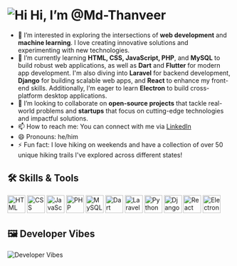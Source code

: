 # ![Hi](https://media.giphy.com/media/hvRJCLFzcasrR4ia7z/giphy.gif) Hi, I’m @Md-Thanveer


- 👀 I’m interested in exploring the intersections of **web development** and **machine learning**. I love creating innovative solutions and experimenting with new technologies.
- 🌱 I’m currently learning **HTML, CSS, JavaScript, PHP**, and **MySQL** to build robust web applications, as well as **Dart** and **Flutter** for modern app development. I'm also diving into **Laravel** for backend development, **Django** for building scalable web apps, and **React** to enhance my front-end skills. Additionally, I’m eager to learn **Electron** to build cross-platform desktop applications.
- 💞️ I’m looking to collaborate on **open-source projects** that tackle real-world problems and **startups** that focus on cutting-edge technologies and impactful solutions.
- 📫 How to reach me: You can connect with me via [LinkedIn](https://www.linkedin.com/in/yourprofile)
- 😄 Pronouns: he/him
- ⚡ Fun fact: I love hiking on weekends and have a collection of over 50 unique hiking trails I've explored across different states!

<!---
Md-Thanveer/Md-Thanveer is a ✨ special ✨ repository because its `README.md` (this file) appears on your GitHub profile.
You can click the Preview link to take a look at your changes.
--->

## 🛠 Skills & Tools

<p align="left">
  <img src="https://cdn.jsdelivr.net/gh/devicons/devicon/icons/html5/html5-original.svg" alt="HTML" width="40" height="40"/>
  <img src="https://cdn.jsdelivr.net/gh/devicons/devicon/icons/css3/css3-original.svg" alt="CSS" width="40" height="40"/> 
  <img src="https://cdn.jsdelivr.net/gh/devicons/devicon/icons/javascript/javascript-original.svg" alt="JavaScript" width="40" height="40"/>
  <img src="https://cdn.jsdelivr.net/gh/devicons/devicon/icons/php/php-original.svg" alt="PHP" width="40" height="40"/>
  <img src="https://cdn.jsdelivr.net/gh/devicons/devicon/icons/mysql/mysql-original.svg" alt="MySQL" width="40" height="40"/>
  <img src="https://cdn.jsdelivr.net/gh/devicons/devicon/icons/dart/dart-original.svg" alt="Dart" width="40" height="40"/>
  <img src="https://cdn.jsdelivr.net/gh/devicons/devicon/icons/laravel/laravel-plain.svg" alt="Laravel" width="40" height="40"/>
  <img src="https://cdn.jsdelivr.net/gh/devicons/devicon/icons/python/python-original.svg" alt="Python" width="40" height="40"/>
  <img src="https://cdn.jsdelivr.net/gh/devicons/devicon/icons/django/django-plain.svg" alt="Django" width="40" height="40"/>
  <img src="https://cdn.jsdelivr.net/gh/devicons/devicon/icons/react/react-original.svg" alt="React" width="40" height="40"/>
  <img src="https://cdn.jsdelivr.net/gh/devicons/devicon/icons/electron/electron-original.svg" alt="Electron" width="40" height="40"/>
</p>

## 🖼️ Developer Vibes

![Developer Vibes](https://t3.ftcdn.net/jpg/08/24/71/98/240_F_824719896_gKb7ueuQjnBROHdABOJMvbiZ1vHX8Xiw.jpg)
